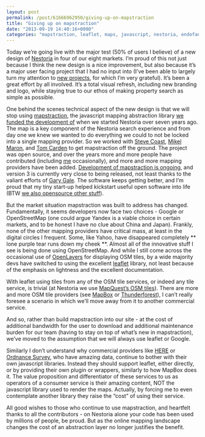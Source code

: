 ```yaml
---
layout: post
permalink: /post/61666962950/giving-up-on-mapstraction
title: "Giving up on mapstraction"
date: "2013-09-19 14:40:16+0000"
categories: "mapstraction, leaflet, maps, javascript, nestoria, endofanera"
---
```

Today we&rsquo;re going live with the major test (50% of users I believe) of a new design of <a href="http://www.nestoria.com" target="_blank">Nestoria</a> in four of our eight markets. I&rsquo;m proud of this not just because I think the new design is a nice improvement, but also because it&rsquo;s a major user facing project that I had no input into (I&rsquo;ve been able to largely turn my attention to <a href="http://www.opencagedata.com">new projects</a>, for which I&rsquo;m very grateful). It&rsquo;s been a great effort by all involved. It&rsquo;s a total visual refresh, including new branding and logo, while staying true to our ethos of making property search as simple as possible.


One behind the scenes technical aspect of the new design is that we will stop using <a href="http://mapstraction.com">mapstraction</a>, the javascript mapping abstraction library <a href="http://blog.nestoria.co.uk/post/44815473224/nestoria-sponsors-mapstraction">we funded the development of</a> when we started Nestoria over seven years ago. The map is a key component of the Nestoria search experience and from day one we knew we wanted to do everything we could to not be locked into a single mapping provider. So we worked with <a href="http://stevecoast.com/">Steve Coast</a>, <a href="https://twitter.com/mikel">Mikel Maron</a>, and <a href="http://www.tom-carden.co.uk/">Tom Carden</a> to get mapstraction off the ground. The project was open source, and over the years more and more people have contributed (including <a href="https://github.com/freyfogle/">me</a> occasionally), and more and more mapping providers have been added. <a href="https://github.com/mapstraction">Development of mapstraction is ongoing</a>, and version 3 is currently very close to being released, not least thanks to the valiant efforts of <a href="http://www.vicchi.org/">Gary Gale</a>. The software keeps getting better, and I&rsquo;m proud that my tiny start-up helped kickstart useful open software into life (BTW <a href="https://github.com/lokku">we also opensource other stuff</a>).


But the market situation mapstraction was built to address has changed. Fundamentally, it seems developers now face two choices - Google or OpenStreetMap (one could argue Yandex is a viable choice in certain markets, and to be honest I have no clue about China and Japan). Frankly, none of the other mapping providers have critical mass, at least in the digital circles I frequent. Some, like Yahoo, have disappeared completely ** lone purple tear runs down my cheek **. Almost all of the innovative stuff I see is being done using OpenStreetMap. And while I still come across the occasional use of <a href="http://openlayers.org/">OpenLayers</a> for displaying OSM tiles, by a wide majority devs have switched to using the excellent <a href="http://leafletjs.com/">leaflet</a> library, not least because of the emphasis on lightness and the excellent documentation. 


With leaflet using tiles from any of the OSM tile services, or indeed any tile service, is trivial (at Nestoria we use <a href="http://open.mapquest.com/">MapQuest&rsquo;s OSM tiles</a>). There are more and more OSM tile providers (see <a href="http://www.mapbox.com/">MapBox</a> or <a href="http://www.thunderforest.com">Thunderforest</a>), I can&rsquo;t really foresee a scenario in which we&rsquo;ll move away from it to another commercial service. 


And so, rather than build mapstraction into our site - at the cost of additional bandwidth for the user to download and additional maintenance burden for our team (having to stay on top of what&rsquo;s new in mapstraction), we&rsquo;ve moved to the assumption that we will always use leaflet or Google. 


Similarly I don&rsquo;t understand why commercial providers like <a href="http://here.com">HERE</a> or <a href="http://www.ordnancesurvey.co.uk">Ordnance Survey</a>, who have amazing data, continue to bother with their own javascript libraries. Instead they should support leaflet, either directly, or by providing their own plugin or wrappers, similarly to how MapBox does it. The value proposition and differentiator of these services to us as operators of a consumer service is their amazing content, NOT the javascript library used to render the maps. Actually, by forcing me to even contemplate another library they raise the &ldquo;cost&rdquo; of using their service. 


All good wishes to those who continue to use mapstraction, and heartfelt thanks to all the contributors - on Nestoria alone your code has been used by millions of people, be proud. But as the online mapping landscape changes the cost of an abstraction layer no longer justifies the benefit. 
















